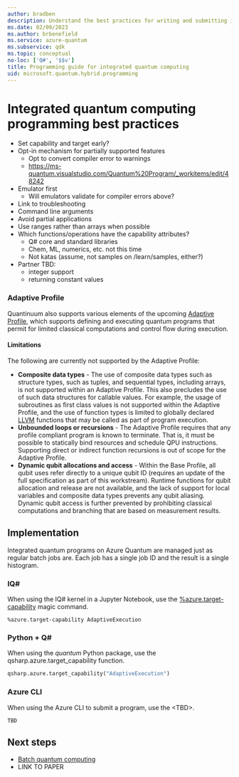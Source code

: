 ```yaml
---
author: bradben
description: Understand the best practices for writing and submitting integrated quantum programs with Q# and the QDK.
ms.date: 02/09/2023
ms.author: brbenefield
ms.service: azure-quantum
ms.subservice: qdk
ms.topic: conceptual
no-loc: ['Q#', '$$v']
title: Programming guide for integrated quantum computing
uid: microsoft.quantum.hybrid.programming
---
```


# Integrated quantum computing programming best practices

- Set capability and target early? 
- Opt-in mechanism for partially supported features
  - Opt to convert compiler error to warnings
  - https://ms-quantum.visualstudio.com/Quantum%20Program/_workitems/edit/48242
- Emulator first
  - Will emulators validate for compiler errors above?
- Link to troubleshooting
- Command line arguments
- Avoid partial applications
- Use ranges rather than arrays when possible
- Which functions/operations have the capability attributes?
  - Q# core and standard libraries
  - Chem, ML, numerics, etc. not this time
  - Not katas (assume, not samples on /learn/samples, either?)
- Partner TBD: 
  - integer support
  - returning constant values


### Adaptive Profile

Quantinuum also supports various elements of the upcoming [Adaptive Profile](https://github.com/qir-alliance/.github/pull/31), which supports defining and executing quantum programs that permit for limited classical computations and control flow during execution.

#### Limitations

The following are currently not supported by the Adaptive Profile:

- **Composite data types** - The use of composite data types such as structure types, such as tuples, and sequential types, including arrays, is not supported within an Adaptive Profile. This also precludes the use of such data structures for callable values. For example, the usage of subroutines as first class values is not supported within the Adaptive Profile, and the use of function types is limited to globally declared [LLVM](https://llvm.org/) functions that may be called as part of program execution.
- **Unbounded loops or recursions** - The Adaptive Profile requires that any profile compliant program is known to terminate. That is, it must be possible to statically bind resources and schedule QPU instructions. Supporting direct or indirect function recursions is out of scope for the Adaptive Profile.
- **Dynamic qubit allocations and access** - Within the Base Profile, all qubit uses refer directly to a unique qubit ID (requires an update of the full specification as part of this workstream). Runtime functions for qubit allocation and release are not available, and the lack of support for local variables and composite data types prevents any qubit aliasing. Dynamic qubit access is further prevented by prohibiting classical computations and branching that are based on measurement results.

## Implementation

Integrated quantum programs on Azure Quantum are managed just as regular batch jobs are. Each job has a single job ID and the result is a single histogram.

### IQ\#

When using the IQ# kernel in a Jupyter Notebook, use the [%azure.target-capability](xref:microsoft.quantum.iqsharp.magic-ref.azure.target-capability) magic command. 

```qsharp
%azure.target-capability AdaptiveExecution
```

### Python + Q\#

When using the *quantum* Python package, use the qsharp.azure.target_capability function. 

```python
qsharp.azure.target_capability("AdaptiveExecution")
```

### Azure CLI

When using the Azure CLI to submit a program, use the \<TBD\>.

```azurecli
TBD
```

## Next steps

- [Batch quantum computing](xref:microsoft.quantum.hybrid.batch)
- LINK TO PAPER